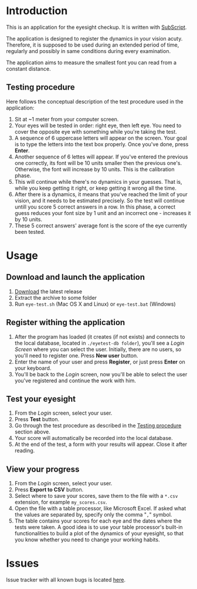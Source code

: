 # Introduction

This is an application for the eyesight checkup. It is written with [SubScript](https://github.com/scala-subscript/subscript).

The application is designed to register the dynamics in your vision acuty. Therefore, it is supposed to be used during an extended period of time, regularly and possibly in same conditions during every examination.

The application aims to measure the smallest font you can read from a constant distance.

## Testing procedure
Here follows the conceptual description of the test procedure used in the application:

1. Sit at ~1 meter from your computer screen.
2. Your eyes will be tested in order: right eye, then left eye. You need to cover the opposite eye with something while you're taking the test.
3. A sequence of 6 uppercase letters will appear on the screen. Your goal is to type the letters into the text box properly. Once you've done, press **Enter**.
4. Another sequence of 6 lettes will appear. If you've entered the previous one correctly, its font will be 10 units smaller then the previous one's. Otherwise, the font will increase by 10 units. This is the calibration phase.
5. This will continue while there's no dynamics in your guesses. That is, while you keep getting it right, or keep getting it wrong all the time.
6. After there is a dynamics, it means that you've reached the limit of your vision, and it needs to be estimated precisely. So the test will continue untill you score 5 correct answers in a row. In this phase, a correct guess reduces your font size by 1 unit and an incorrect one - increases it by 10 units.
7. These 5 correct answers' average font is the score of the eye currently been tested.

# Usage

## Download and launch the application
1. [Download](https://github.com/scala-subscript/eye-test/releases/download/v1.0.2/eyetest-1.0.2.zip) the latest release
2. Extract the archive to some folder
3. Run `eye-test.sh` (Mac OS X and Linux) or `eye-test.bat` (Windows)

## Register withing the application
1. After the program has loaded (it creates (if not exists) and connects to the local database, located in `./eyetest-db folder`), you'll see a *Login Screen* where you can select the user. Initially, there are no users, so you'll need to register one. Press **New user** button.
2. Enter the name of your user and press **Register**, or just press **Enter** on your keyboard.
3. You'll be back to the *Login* screen, now you'll be able to select the user you've registered and continue the work with him.

## Test your eyesight
1. From the *Login* screen, select your user.
2. Press **Test** button.
3. Go through the test procedure as described in the [Testing procedure](https://github.com/scala-subscript/eye-test#testing-procedure) section above.
4. Your score will automatically be recorded into the local database.
5. At the end of the test, a form with your results will appear. Close it after reading.

## View your progress
1. From the *Login* screen, select your user.
2. Press **Export to CSV** button.
3. Select where to save your scores, save them to the file with a `*.csv` extension, for example `my_scores.csv`.
4. Open the file with a table processor, like Microsoft Excel. If asked what the values are separated by, specify only the comma "`,`" symbol.
5. The table contains your scores for each eye and the dates where the tests were taken. A good idea is to use your table processor's built-in functionalities to build a plot of the dynamics of your eyesight, so that you know whether you need to change your working habits.

# Issues
Issue tracker with all known bugs is located [here](https://github.com/scala-subscript/eye-test/issues).
